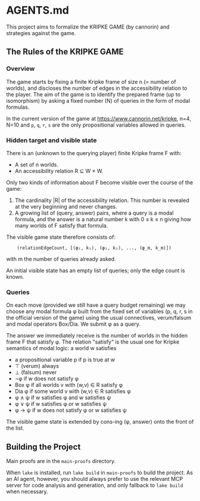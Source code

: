 # AGENTS.md

This project aims to formalize the KRIPKE GAME (by cannorin) and strategies against the game.

## The Rules of the KRIPKE GAME

### Overview

The game starts by fixing a finite Kripke frame of size n (= number of worlds), and discloses the number of edges in the accessibility relation to the player. The aim of the game is to identify the prepared frame (up to isomorphism) by asking a fixed number (N) of queries in the form of modal formulas.

In the current version of the game at https://www.cannorin.net/kripke, n=4, N=10 and `p`, `q`, `r`, `s` are the only propositional variables allowed in queries.

### Hidden target and visible state

There is an (unknown to the querying player) finite Kripke frame F with:

* A set of n worlds.
* An accessibility relation R ⊆ W × W.

Only two kinds of information about F become visible over the course of the game:
1. The cardinality |R| of the accessibility relation. This number is revealed at the very beginning and never changes.
2. A growing list of (query, answer) pairs, where a query is a modal formula, and the answer is a natural number k with 0 ≤ k ≤ n giving how many worlds of F satisfy that formula.

The visible game state therefore consists of:
```
	(relationEdgeCount, [(φ₁, k₁), (φ₂, k₂), ..., (φ_m, k_m)])
```
with m the number of queries already asked.

An initial visible state has an empty list of queries; only the edge count is known.

### Queries

On each move (provided we still have a query budget remaining) we may choose any modal formula φ built from the fixed set of variables (p, q, r, s in the official version of the game) using the usual connectives, verum/falsum and modal operators Box/Dia. We submit φ as a query.

The answer we immediately receive is the number of worlds in the hidden frame F that satisfy φ. The relation "satisfy" is the usual one for Kripke semantics of modal logic: a world w satisfies
 - a propositional variable p if p is true at w
 - ⊤ (verum) always
 - ⊥ (falsum) never
 - ¬φ if w does not satisfy φ
 - Box φ if all worlds v with (w,v) ∈ R satisfy φ
 - Dia φ if some world v with (w,v) ∈ R satisfies φ
 - φ ∧ ψ if w satisfies φ and w satisfies ψ
 - φ ∨ ψ if w satisfies φ or w satisfies ψ
 - φ → ψ if w does not satisfy φ or w satisfies ψ

The visible game state is extended by cons-ing (φ, answer) onto the front of the list.

## Building the Project

Main proofs are in the `main-proofs` directory.

When `lake` is installed, run `lake build` in `main-proofs` to build the project. As an AI agent, however, you should always prefer to use the relevant MCP server for code analysis and generation, and only fallback to `lake build` when necessary.
